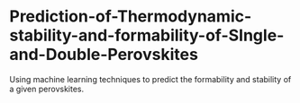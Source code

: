 # Prediction-of-Thermodynamic-stability-and-formability-of-SIngle-and-Double-Perovskites
Using machine learning techniques to predict the formability and stability of a given perovskites. 
